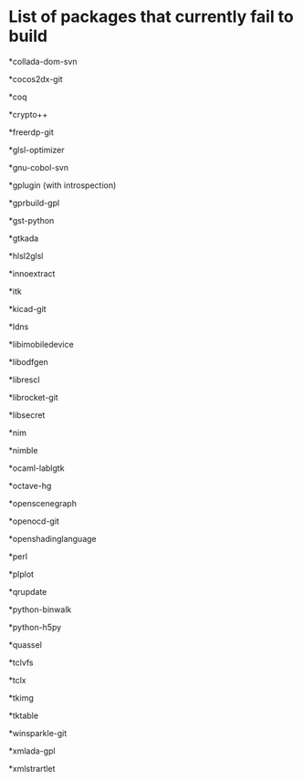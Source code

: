 List of packages that currently fail to build
=============================================

*collada-dom-svn

*cocos2dx-git

*coq

*crypto++

*freerdp-git

*glsl-optimizer

*gnu-cobol-svn

*gplugin (with introspection)

*gprbuild-gpl

*gst-python

*gtkada

*hlsl2glsl

*innoextract

*itk

*kicad-git

*ldns

*libimobiledevice

*libodfgen

*librescl

*librocket-git

*libsecret

*nim

*nimble

*ocaml-lablgtk

*octave-hg

*openscenegraph

*openocd-git

*openshadinglanguage

*perl

*plplot

*qrupdate

*python-binwalk

*python-h5py

*quassel

*tclvfs

*tclx

*tkimg

*tktable

*winsparkle-git

*xmlada-gpl

*xmlstrartlet
